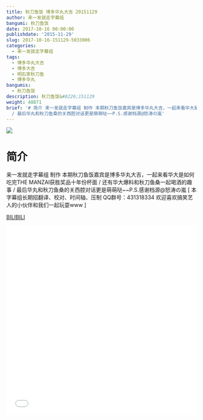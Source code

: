 ```yaml
---
title: 秋刀鱼饭 博多华丸大吉 20151129
author: 来一发就走字幕组
bangumi: 秋刀鱼饭
date: 2017-10-16 00:00:00
publishdate: '2015-11-29'
slug: 2017-10-16-151129-5033006
categories:
  - 来一发就走字幕组
tags:
  - 博多华丸大吉
  - 博多大吉
  - 明石家秋刀鱼
  - 博多华丸
bangumis:
  - 秋刀鱼饭
description: 秋刀鱼饭&#8226;151129
weight: 48871
brief: '# 简介 来一发就走字幕组 制作 本期秋刀鱼饭嘉宾是博多华丸大吉，一起来看华大是如何吃完THE MANZAI获胜奖品十年份杯面 / 还有华大爆料和秋刀鱼桑一起喝酒的趣事
  / 最后华丸和秋刀鱼桑的关西腔对话更是萌萌哒~~P.S.感谢档源@怒涛の嵐'
---
```


![](https://i.imgur.com/X0KCC2p.jpg)

# 简介  
来一发就走字幕组 制作 本期秋刀鱼饭嘉宾是博多华丸大吉，一起来看华大是如何吃完THE MANZAI获胜奖品十年份杯面 / 还有华大爆料和秋刀鱼桑一起喝酒的趣事 / 最后华丸和秋刀鱼桑的关西腔对话更是萌萌哒~~P.S.感谢档源@怒涛の嵐 [ 本字幕组长期招翻译、校对、时间轴、压制   QQ群号：431318334 欢迎喜欢搞笑艺人的小伙伴和我们一起玩耍www ]

  [BILIBILI](https://www.bilibili.com/video/av5033006/)


<div class="vcontainer">  <iframe class='video' src="//www.bilibili.com/blackboard/player.html?aid=5033006" width="100%" height="500" frameborder="0" allowfullscreen="allowfullscreen"></iframe></div>
